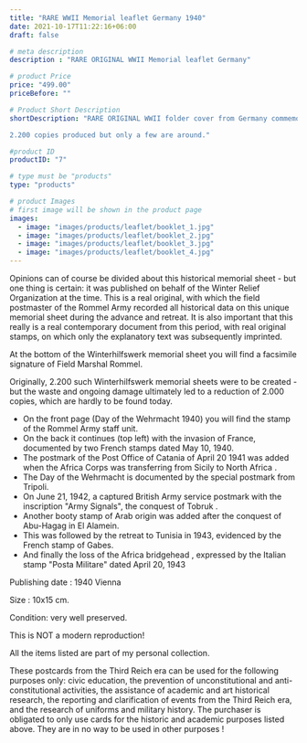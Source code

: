```yaml
---
title: "RARE WWII Memorial leaflet Germany 1940"
date: 2021-10-17T11:22:16+06:00
draft: false

# meta description
description : "RARE ORIGINAL WWII Memorial leaflet Germany"

# product Price
price: "499.00"
priceBefore: ""

# Product Short Description
shortDescription: "RARE ORIGINAL WWII folder cover from Germany commemorating the German Afrika Korps, DAK, for wehrmacht day with stamps and cancels from Libya, Germany, Italy, Tunisia and France and assorted cancellations from the war theater of North Africa.

2.200 copies produced but only a few are around."

#product ID
productID: "7"

# type must be "products"
type: "products"

# product Images
# first image will be shown in the product page
images:
  - image: "images/products/leaflet/booklet_1.jpg"
  - image: "images/products/leaflet/booklet_2.jpg"
  - image: "images/products/leaflet/booklet_3.jpg"
  - image: "images/products/leaflet/booklet_4.jpg"
---
```


Opinions can of course be divided about this historical memorial sheet - but one thing is certain: it was published on behalf of the Winter Relief Organization at the time. This is a real original, with which the field postmaster of the Rommel Army recorded all historical data on this unique memorial sheet during the advance and retreat. It is also important that this really is a real contemporary document from this period, with real original stamps, on which only the explanatory text was subsequently imprinted.

At the bottom of the Winterhilfswerk memorial sheet you will find a facsimile signature of Field Marshal Rommel.

Originally, 2.200 such Winterhilfswerk memorial sheets were to be created - but the waste and ongoing damage ultimately led to a reduction of 2.000 copies, which are hardly to be found today.

* On the front page (Day of the Wehrmacht 1940) you will find the stamp of the Rommel Army staff unit.
* On the back it continues (top left) with the invasion of France, documented by two French stamps dated May 10, 1940.
* The postmark of the Post Office of Catania of April 20 1941 was added when the Africa Corps was transferring from Sicily to North Africa .
* The Day of the Wehrmacht is documented by the special postmark from Tripoli.
* On June 21, 1942, a captured British Army service postmark with the inscription "Army Signals", the conquest of Tobruk .
* Another booty stamp of Arab origin was added after the conquest of Abu-Hagag in El Alamein.
* This was followed by the retreat to Tunisia in 1943, evidenced by the French stamp of Gabes.
* And finally the loss of the Africa bridgehead , expressed by the Italian stamp "Posta Militare" dated April 20, 1943

Publishing date : 1940 Vienna

Size : 10x15 cm.

Condition: very well preserved.

This is NOT a modern reproduction!

All the items listed are part of my personal collection.

These postcards from the Third Reich era can be used for the following purposes only: civic education, the prevention of unconstitutional and anti-constitutional activities, the assistance of academic and art historical research, the reporting and clarification of events from the Third Reich era, and the research of uniforms and military history. The purchaser is obligated to only use cards for the historic and academic purposes listed above. They are in no way to be used in other purposes !

